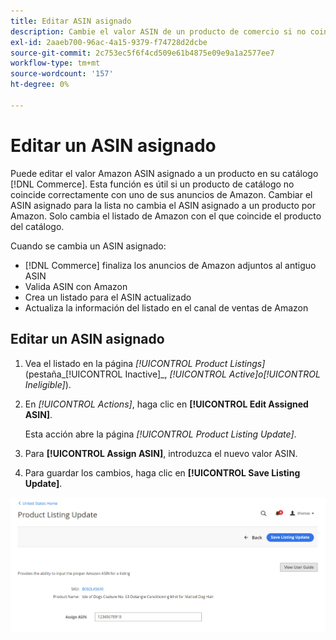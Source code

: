 ```yaml
---
title: Editar ASIN asignado
description: Cambie el valor ASIN de un producto de comercio si no coincide correctamente con uno de sus anuncios de Amazon.
exl-id: 2aaeb700-96ac-4a15-9379-f74728d2dcbe
source-git-commit: 2c753ec5f6f4cd509e61b4875e09e9a1a2577ee7
workflow-type: tm+mt
source-wordcount: '157'
ht-degree: 0%

---
```


# Editar un ASIN asignado

Puede editar el valor Amazon ASIN asignado a un producto en su catálogo [!DNL Commerce]. Esta función es útil si un producto de catálogo no coincide correctamente con uno de sus anuncios de Amazon. Cambiar el ASIN asignado para la lista no cambia el ASIN asignado a un producto por Amazon. Solo cambia el listado de Amazon con el que coincide el producto del catálogo.

Cuando se cambia un ASIN asignado:

- [!DNL Commerce] finaliza los anuncios de Amazon adjuntos al antiguo ASIN
- Valida ASIN con Amazon
- Crea un listado para el ASIN actualizado
- Actualiza la información del listado en el canal de ventas de Amazon

## Editar un ASIN asignado

1. Vea el listado en la página _[!UICONTROL Product Listings]_(pestaña_[!UICONTROL Inactive]_, _[!UICONTROL Active]_o_[!UICONTROL Ineligible]_).

1. En _[!UICONTROL Actions]_, haga clic en **[!UICONTROL Edit Assigned ASIN]**.

   Esta acción abre la página _[!UICONTROL Product Listing Update]_.

1. Para **[!UICONTROL Assign ASIN]**, introduzca el nuevo valor ASIN.

1. Para guardar los cambios, haga clic en **[!UICONTROL Save Listing Update]**.

![Editar un ASIN asignado](assets/amazon-assigned-asin-edit.png)
